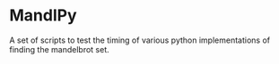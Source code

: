 # MandlPy
A set of scripts to test the timing of various python implementations of finding the mandelbrot set. 
